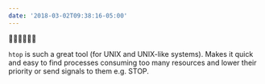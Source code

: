```yaml
---
date: '2018-03-02T09:38:16-05:00'
---
```

🚨🚨🤓🤓🚨🚨

`htop` is such a great tool (for UNIX and UNIX-like systems). Makes it quick and easy to find processes consuming too many resources and lower their priority or send signals to them e.g. STOP.
